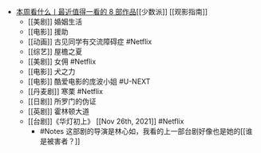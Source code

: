 - [本周看什么丨最近值得一看的 8 部作品](https://sspai.com/post/69183)[[少数派]] [[观影指南]]
	- [[美剧]] 婚姻生活
	- [[电影]] 援助
	- [[动画]] 古见同学有交流障碍症 #Netflix
	- [[综艺]] 屋檐之夏
	- [[美剧]] 女佣 #Netflix
	- [[电影]] 犬之力
	- [[电影]] 酷爱电影的庞波小姐 #U-NEXT
	- [[丹麦剧]] 寒栗 #Netflix
	- [[日剧]] 所罗门的伪证
	- [[英剧]] 霍林顿大道
	- [[台剧]]《华灯初上》 [[Nov 26th, 2021]] #Netflix
		- #Notes 这部剧的导演是林心如，我看的上一部台剧好像也是她的[[谁是被害者？]]